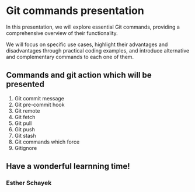 # Git commands presentation

In this presentation,
						 we will explore essential Git commands,
						  providing a comprehensive overview of their functionality.</p> 
					 We will focus on specific use cases, 
						  highlight their advantages and disadvantages through practical coding examples, 
						  and introduce alternative and complementary commands to each one of them.

## Commands and git action which will be presented

1. Git commit message
2. Git pre-commit hook
3. Git remote
4. Git fetch
5. Git pull
6. Git push
7. Git stash
8. Git commands which force
9. Gitignore

## Have a wonderful learnning time!
### Esther Schayek

					